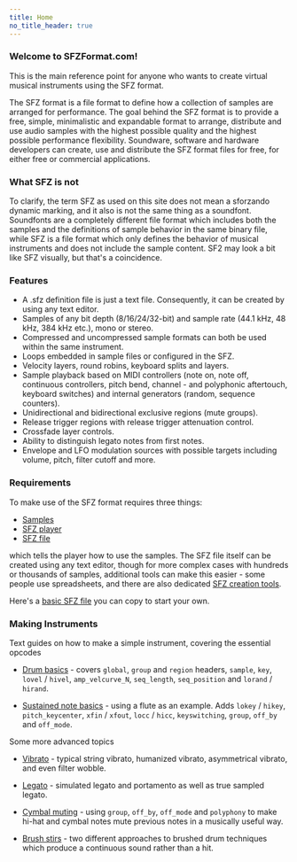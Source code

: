 ```yaml
---
title: Home
no_title_header: true
---
```

### Welcome to SFZFormat.com!

<div
  markdown="1" class="jumbotron p-4 mb-3"
  class="h-100 p-5 bg-body-tertiary border rounded-3"
>

This is the main reference point for anyone who wants to create virtual musical
instruments using the SFZ format.

The SFZ format is a file format to define how a collection of samples are
arranged for performance. The goal behind the SFZ format is to provide a free,
simple, minimalistic and expandable format to arrange, distribute and use audio
samples with the highest possible quality and the highest possible performance
flexibility. Soundware, software and hardware developers can create, use and
distribute the SFZ format files for free, for either free or commercial applications.

</div>

### What SFZ is not

To clarify, the term SFZ as used on this site does not mean a sforzando dynamic marking,
and it also is not the same thing as a soundfont. Soundfonts are a completely different
file format which includes both the samples and the definitions of sample behavior in the
same binary file, while SFZ is a file format which only defines the behavior of musical
instruments and does not include the sample content. SF2 may look a bit like SFZ visually,
but that's a coincidence.

### Features

- A .sfz definition file is just a text file. Consequently,
  it can be created by using any text editor.
- Samples of any bit depth (8/16/24/32-bit)
  and sample rate (44.1 kHz, 48 kHz, 384 kHz etc.), mono or stereo.
- Compressed and uncompressed sample formats can both be used within the same instrument.
- Loops embedded in sample files or configured in the SFZ.
- Velocity layers, round robins, keyboard splits and layers.
- Sample playback based on MIDI controllers (note on, note off,
  continuous controllers, pitch bend, channel - and polyphonic aftertouch,
  keyboard switches) and internal generators (random, sequence counters).
- Unidirectional and bidirectional exclusive regions (mute groups).
- Release trigger regions with release trigger attenuation control.
- Crossfade layer controls.
- Ability to distinguish legato notes from first notes.
- Envelope and LFO modulation sources with possible targets including volume,
  pitch, filter cutoff and more.

### Requirements

To make use of the SFZ format requires three things:

- [Samples]
- [SFZ player]
- [SFZ file]

which tells the player how to use the samples. The SFZ file itself can be created
using any text editor, though for more complex cases with hundreds or thousands
of samples, additional tools can make this easier - some people use spreadsheets,
and there are also dedicated [SFZ creation tools].

Here's a [basic SFZ file] you can copy to start your own.

### Making Instruments

Text guides on how to make a simple instrument, covering the essential opcodes

- [Drum basics] - covers `global`, `group` and
  `region` headers, `sample`, `key`, `lovel` / `hivel`, `amp_velcurve_N`,
  `seq_length`, `seq_position` and `lorand` / `hirand`.

- [Sustained note basics] - using a flute
  as an example.
  Adds `lokey` / `hikey`, `pitch_keycenter`, `xfin` / `xfout`, `locc` / `hicc`,
  `keyswitching`, `group`, `off_by` and `off_mode`.

Some more advanced topics

- [Vibrato] - typical string vibrato, humanized vibrato,
  asymmetrical vibrato, and even filter wobble.

- [Legato] - simulated legato and portamento as well as
  true sampled legato.

- [Cymbal muting] - using `group`, `off_by`, `off_mode`
  and `polyphony` to make hi-hat and cymbal notes mute previous notes
  in a musically useful way.

- [Brush stirs] - two different approaches to brushed
	drum techniques which produce a continuous sound rather than a hit.


[ARIA / Sforzando]:      /opcodes/?v=aria
[basic SFZ file]:        /tutorials/basic_sfz_file
[Brush stirs]:           /tutorials/brush_stirs
[Cymbal muting]:         /tutorials/cymbal_muting
[Drum basics]:           /tutorials/drum_basics
[list of SFZ 1 opcodes]: /opcodes/?v=1
[list of SFZ headers]:   /headers
[SFZ creation tools]:    /software/tools
[Samples]:               /opcodes/sample
[SFZ file]:              /tutorials/basic_sfz_file
[SFZ player]:            /software/players
[starting here]:         /opcodes/?v=2
[Sustained note basics]: /tutorials/sustained_note_basics
[Legato]:                /tutorials/legato
[Vibrato]:               /tutorials/vibrato
